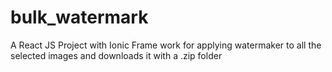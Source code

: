 # bulk_watermark
 A React JS Project with Ionic Frame work for applying watermaker to all the selected images and downloads it with a .zip folder 
